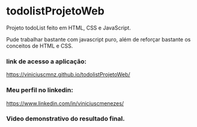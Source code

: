 # todolistProjetoWeb

Projeto todoList feito em HTML, CSS e JavaScript.

Pude trabalhar bastante com javascript puro, além de reforçar bastante os conceitos de HTML e CSS. 



### link de acesso a aplicação: 
https://viniciuscmnz.github.io/todolistProjetoWeb/



### Meu perfil no linkedin: 
https://www.linkedin.com/in/viniciuscmenezes/


### Video demonstrativo do resultado final.
